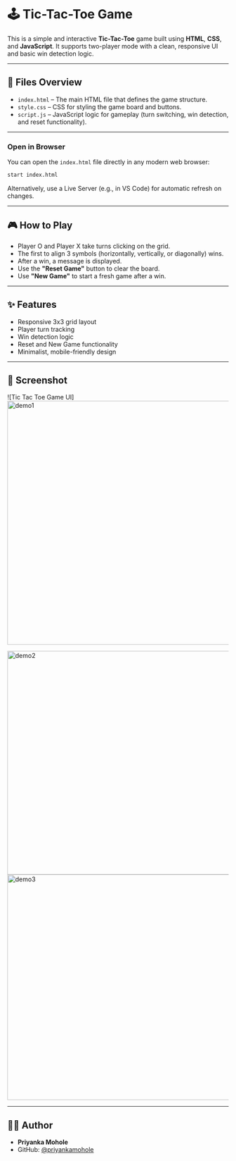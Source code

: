 # 🕹️ Tic-Tac-Toe Game

This is a simple and interactive **Tic-Tac-Toe** game built using **HTML**, **CSS**, and **JavaScript**. It supports two-player mode with a clean, responsive UI and basic win detection logic.

---

## 📁 Files Overview

- `index.html` – The main HTML file that defines the game structure.
- `style.css` – CSS for styling the game board and buttons.
- `script.js` – JavaScript logic for gameplay (turn switching, win detection, and reset functionality).

---


### Open in Browser

You can open the `index.html` file directly in any modern web browser:

```bash
start index.html
```

Alternatively, use a Live Server (e.g., in VS Code) for automatic refresh on changes.

---

## 🎮 How to Play

- Player O and Player X take turns clicking on the grid.
- The first to align 3 symbols (horizontally, vertically, or diagonally) wins.
- After a win, a message is displayed.
- Use the **"Reset Game"** button to clear the board.
- Use **"New Game"** to start a fresh game after a win.

---

## ✨ Features

- Responsive 3x3 grid layout
- Player turn tracking
- Win detection logic
- Reset and New Game functionality
- Minimalist, mobile-friendly design

---

## 📸 Screenshot

![Tic Tac Toe Game UI]<img width="554" alt="demo1" src="https://github.com/user-attachments/assets/f1eb24f9-b6d2-4eac-83b9-8ecf86be06d8" />


<img width="508" alt="demo2" src="https://github.com/user-attachments/assets/7fc550d5-36f4-4722-b060-af7535e044f9" />

<img width="512" alt="demo3" src="https://github.com/user-attachments/assets/ce47a611-e0f9-4b50-b71c-d58b163dda93" />

---

## 🙋‍♀️ Author

- **Priyanka Mohole**
- GitHub: [@priyankamohole](https://github.com/priyankamohole)

